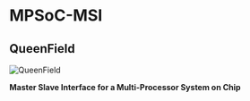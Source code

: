 # MPSoC-MSI
## QueenField

![QueenField](../master/icon.jpg)

**Master Slave Interface for a Multi-Processor System on Chip**
